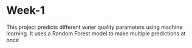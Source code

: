 # Week-1
This project predicts different water quality parameters using machine learning. It uses a Random Forest model to make multiple predictions at once
